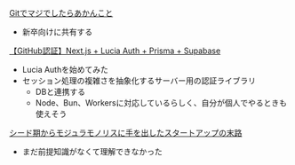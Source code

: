 [Gitでマジでしたらあかんこと](https://qiita.com/sotayamaz2/items/74d866de3c8edf09a124)
- 新卒向けに共有する

[【GitHub認証】Next.js + Lucia Auth + Prisma + Supabase](https://zenn.dev/r1013t/articles/next-lucia-prisma)
- Lucia Authを始めてみた
- セッション処理の複雑さを抽象化するサーバー用の認証ライブラリ
	- DBと連携する
	- Node、Bun、Workersに対応しているらしく、自分が個人でやるときも使えそう

[シード期からモジュラモノリスに手を出したスタートアップの末路](https://zenn.dev/ficilcom/articles/modular-monolith-seed-stage)
- まだ前提知識がなくて理解できなかった